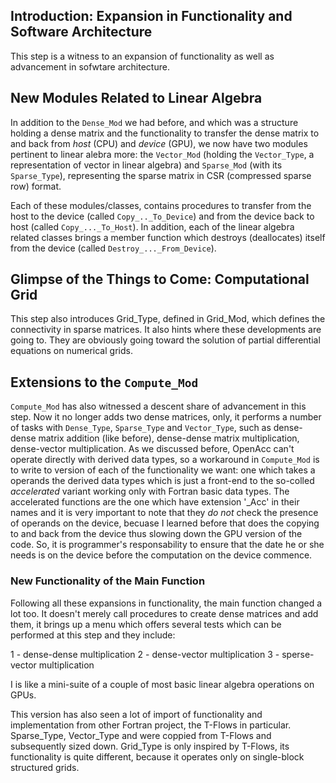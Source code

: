 ## Introduction: Expansion in Functionality and Software Architecture

This step is a witness to an expansion of functionality as well as advancement in sofwtare architecture.

## New Modules Related to Linear Algebra

In addition to the `Dense_Mod` we had before, and which was a structure holding a dense matrix and the functionality to transfer the dense matrix to and back from _host_ (CPU) and _device_ (GPU), we now have two modules pertinent to linear alebra more: the `Vector_Mod` (holding the `Vector_Type`, a representation of vector in linear algebra) and `Sparse_Mod` (with its `Sparse_Type`), representing the sparse matrix in CSR (compressed sparse row) format.

Each of these modules/classes, contains procedures to transfer from the host to the device (called `Copy_.._To_Device`) and from the device back to host (called `Copy_..._To_Host`).  In addition, each of the linear algebra related classes brings a member function which destroys (deallocates) itself from the device (called `Destroy_..._From_Device`).

## Glimpse of the Things to Come: Computational Grid

This step also introduces Grid\_Type, defined in Grid\_Mod, which defines the connectivity in sparse matrices.  It also hints where these developments are going to.  They are obviously going toward the solution of partial differential equations on numerical grids.

## Extensions to the `Compute_Mod`

`Compute_Mod` has also witnessed a descent share of advancement in this step.  Now it no longer adds two dense matrices, only, it performs a number of tasks with `Dense_Type`, `Sparse_Type` and `Vector_Type`, such as dense-dense matrix addition (like before), dense-dense matrix multiplication, dense-vector multiplication.  As we discussed before, OpenAcc can't operate directly with derived data types, so a workaround in `Compute_Mod` is to write to version of each of the functionality we want: one which takes a operands the derived data types which is just a front-end to the so-colled _accelerated_ variant working only with Fortran basic data types.  The accelerated functions are the one which have extension '_Acc' in their names and it is very important to note that they *do not* check the presence of operands on the device, becuase I learned before that does the copying to and back from the device thus slowing down the GPU version of the code.  So, it is programmer's responsability to ensure that the date he or she needs is on the device before the computation on the device commence.

### New Functionality of the Main Function

Following all these expansions in functionality, the main function changed a lot too.  It doesn't merely call procedures to create dense matrices and add them, it brings up a menu which offers several tests which can be performed at this step and they include:

1 - dense-dense multiplication
2 - dense-vector multiplication
3 - sperse-vector multiplication

I is like a mini-suite of a couple of most basic linear algebra operations on GPUs.

This version has also seen a lot of import of functionality and implementation from other Fortran project, the T-Flows in particular.  Sparse\_Type, Vector\_Type and were coppied from T-Flows and subsequently sized down.  Grid\_Type is only inspired by T-Flows, its functionality is quite different, because it operates only on single-block structured grids.

